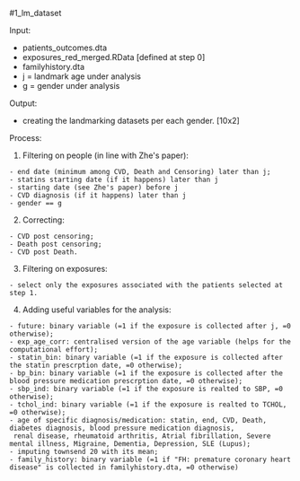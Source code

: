 #1_lm_dataset

Input: 

  -  patients_outcomes.dta
  -  exposures_red_merged.RData [defined at step 0]
  -  familyhistory.dta
  -  j = landmark age under analysis
  -  g = gender under analysis 

Output:

  - creating the landmarking datasets per each gender. [10x2]

Process:

  1) Filtering on people (in line with Zhe's paper):
  
    - end date (minimum among CVD, Death and Censoring) later than j;
    - statins starting date (if it happens) later than j
    - starting date (see Zhe's paper) before j
    - CVD diagnosis (if it happens) later than j
    - gender == g
    
   2) Correcting:
   
    - CVD post censoring;
    - Death post censoring;
    - CVD post Death.
    
   3) Filtering on exposures:
   
    - select only the exposures associated with the patients selected at step 1.
    
   4) Adding useful variables for the analysis:
   
    - future: binary variable (=1 if the exposure is collected after j, =0 otherwise);
    - exp_age_corr: centralised version of the age variable (helps for the computational effort);
    - statin_bin: binary variable (=1 if the exposure is collected after the statin prescrption date, =0 otherwise);
    - bp_bin: binary variable (=1 if the exposure is collected after the blood pressure medication prescrption date, =0 otherwise);
    - sbp_ind: binary variable (=1 if the exposure is realted to SBP, =0 otherwise);
    - tchol_ind: binary variable (=1 if the exposure is realted to TCHOL, =0 otherwise);
    - age of specific diagnosis/medication: statin, end, CVD, Death, diabetes diagnosis, blood pressure medication diagnosis,
     renal disease, rheumatoid arthritis, Atrial fibrillation, Severe mental illness, Migraine, Dementia, Depression, SLE (Lupus);
    - imputing townsend 20 with its mean;
    - family_history: binary variable (=1 if "FH: premature coronary heart disease" is collected in familyhistory.dta, =0 otherwise)
    
